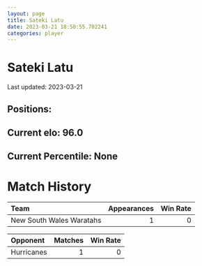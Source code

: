 ```yaml
---  
layout: page  
title: Sateki Latu  
date: 2023-03-21 18:50:55.702241  
categories: player  
---
```

# Sateki Latu


Last updated: 2023-03-21
## Positions: 

## Current elo: 96.0

## Current Percentile: None

# Match History


| Team                     |   Appearances |   Win Rate |
|:-------------------------|--------------:|-----------:|
| New South Wales Waratahs |             1 |          0 |

| Opponent   |   Matches |   Win Rate |
|:-----------|----------:|-----------:|
| Hurricanes |         1 |          0 |